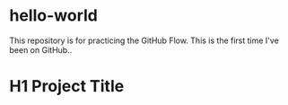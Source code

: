 # hello-world
This repository is for practicing the GitHub Flow.
This is the first time I've been on GitHub..
# H1 Project Title

